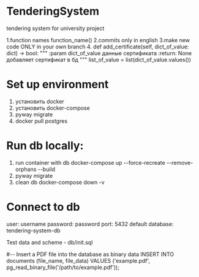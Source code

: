 # TenderingSystem
tendering system for university project

1.function names function_name() 
2.commits only in english
3.make new code ONLY in your own branch
4. def add_certificate(self, dict_of_value: dict) -> bool:
        """
        :param dict_of_value данные сертификата
        :return: None
        добавляет сертификат в бд
        """
        list_of_value = list(dict_of_value.values())


# Set up environment
1. установить docker
2. установить docker-compose
3. pyway migrate
4. docker pull postgres
 

#  Run db locally:
1. run container with db
   docker-compose up --force-recreate --remove-orphans --build
2. pyway migrate
3. clean db 
   docker-compose down -v

# Connect to db
user: username
password: password
port: 5432
default database: tendering-system-db

Test data and scheme - db/init.sql

#-- Insert a PDF file into the database as binary data
INSERT INTO documents (file_name, file_data)
VALUES ('example.pdf', pg_read_binary_file('/path/to/example.pdf'));


